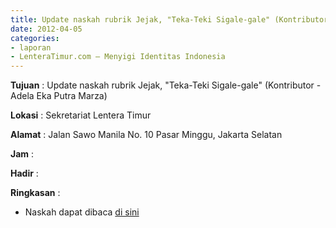 ```yaml
---
title: Update naskah rubrik Jejak, "Teka-Teki Sigale-gale" (Kontributor - Adela Eka Putra Marza)
date: 2012-04-05
categories:
- laporan
- LenteraTimur.com – Menyigi Identitas Indonesia
---
```


**Tujuan** : Update naskah rubrik Jejak, "Teka-Teki Sigale-gale" (Kontributor - Adela Eka Putra Marza) 

**Lokasi** : Sekretariat Lentera Timur 

**Alamat** : Jalan Sawo Manila No. 10 Pasar Minggu, Jakarta Selatan

**Jam** : 

**Hadir** :  


**Ringkasan** : 
* Naskah dapat dibaca [di sini](http://www.lenteratimur.com/2012/04/teka-teki-sigale-gale/)
